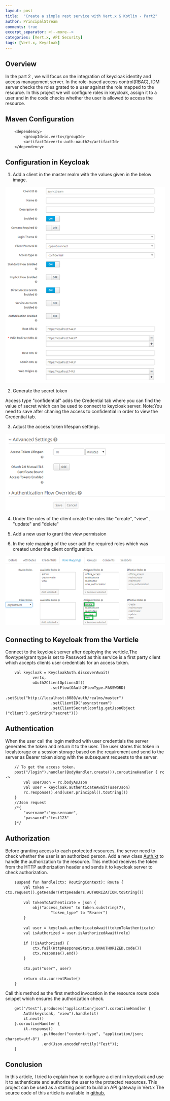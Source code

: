 ```yaml
---
layout: post
title:  "Create a simple rest service with Vert.x & Kotlin - Part2"
author: PrincipalStream
comments: true
excerpt_separator: <!--more-->
categories: [Vert.x, API Security]
tags: [Vert.x, Keycloak]
---
```


## Overview

In the part 2 , we will focus on the integration of keycloak identity and access management server.
In the role-based access control(RBAC), IDM server checks the roles grated to a user against the role mapped to the resource. In this project we will configure roles in keycloak, assign it to a user and in the code checks whether the user is allowed to access the resource.

## Maven Configuration

        <dependency>
            <groupId>io.vertx</groupId>
            <artifactId>vertx-auth-oauth2</artifactId>
        </dependency>

## Configuration in Keycloak

1. Add a client in the master realm with the values given in the below image.

![](/assets/img/keycloak/client-confidential-flow.png)

2. Generate the secret token

Access type "confidential" adds the Credential tab where you can find the value of secret which can be used to connect to keycloak server.
Note:You need to save after chaning the access to confidential in order to view the Credential tab.

3. Adjust the access token lifespan settings.

![](/assets/img/keycloak/access-token-lifespan.png)

4. Under the roles of the client create the roles like "create", "view" , "update" and "delete"    

5. Add a new user to grant the view permission

6. In the role mapping of the user add the required roles which was created under the client configuration.

![](/assets/img/keycloak/user-client-role-mapping.png)

## Connecting to Keycloak from the Verticle 

Connect to the keycloak server after deploying the verticle.The flowtype/grant type is set to Password as this service is a first party client which accepts clients user credentials for an access token.

        val keycloak = KeycloakAuth.discoverAwait(
                vertx,
                oAuth2ClientOptionsOf()
                        .setFlow(OAuth2FlowType.PASSWORD)
                        .setSite("http://localhost:8080/auth/realms/master")
                        .setClientID("asyncstream")
                        .setClientSecret(config.getJsonObject ("client").getString("secret")))

## Authentication

When the user call the login method with user credentials the server generates the token and return it to the user. The user stores this token in localstorage or a session storage based on the requirement and send to the server as Bearer token along with the subsequent requests to the server.

        // To get the access token.
        post("/login").handler(BodyHandler.create()).coroutineHandler { rc ->
            val userJson = rc.bodyAsJson
            val user = keycloak.authenticateAwait(userJson)
            rc.response().end(user.principal().toString())
        }
        //Json request
        /*{
	        "username":"myusername",
	        "password":"test123"
        }*/

## Authorization
Before granting access to each protected resources, the server need to check whether the user is an authorized person.
Add a new class [Auth.kt](https://github.com/asyncstream/cloudmessage-rest-engine/blob/master/src/main/kotlin/com/asyncstream/cloudmessage/rest/Auth.kt) to handle the authorization to the resource. This method receives the token from the HTTP authorization header and sends it to keycloak server to check authorization.

        suspend fun handle(ctx: RoutingContext): Route {
            val token = ctx.request().getHeader(HttpHeaders.AUTHORIZATION.toString())

            val tokenToAuthenticate = json {
                obj("access_token" to token.substring(7),
                        "token_type" to "Bearer")
            }

            val user = keycloak.authenticateAwait(tokenToAuthenticate)
            val isAuthorized = user.isAuthorizedAwait(role)

            if (!isAuthorized) {
                ctx.fail(HttpResponseStatus.UNAUTHORIZED.code())
                ctx.response().end()
            }

            ctx.put("user", user)

            return ctx.currentRoute()
        }

Call this method as the first method invocation in the resource route code snippet which ensures the authorization check.

        get("/test").produces("application/json").coroutineHandler {
            Auth(keycloak, "view").handle(it)
            it.next()
        }.coroutineHandler {
            it.response()
                    .putHeader("content-type", "application/json; charset=utf-8")
                    .end(Json.encodePrettily("Test"));
        }

## Conclusion

In this article, I tried to explain how to configure a client in keycloak and use it to authenticate and authorize the user to the protected resources. This project can be used as a starting point to build an API gateway in Vert.x
The source code of this article is available in [github.](https://github.com/asyncstream/cloudmessage-rest-engine.git)
